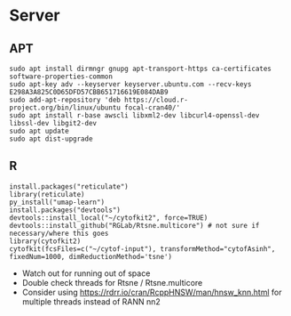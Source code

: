 # Server

## APT

```
sudo apt install dirmngr gnupg apt-transport-https ca-certificates software-properties-common
sudo apt-key adv --keyserver keyserver.ubuntu.com --recv-keys E298A3A825C0D65DFD57CBB651716619E084DAB9
sudo add-apt-repository 'deb https://cloud.r-project.org/bin/linux/ubuntu focal-cran40/'
sudo apt install r-base awscli libxml2-dev libcurl4-openssl-dev libssl-dev libgit2-dev
sudo apt update
sudo apt dist-upgrade
```

## R

```
install.packages("reticulate")
library(reticulate)
py_install("umap-learn")
install.packages("devtools")
devtools::install_local("~/cytofkit2", force=TRUE)
devtools::install_github("RGLab/Rtsne.multicore") # not sure if necessary/where this goes
library(cytofkit2)
cytofkit(fcsFiles=c("~/cytof-input"), transformMethod="cytofAsinh", fixedNum=1000, dimReductionMethod='tsne')
```

- Watch out for running out of space
- Double check threads for Rtsne / Rtsne.multicore
- Consider using https://rdrr.io/cran/RcppHNSW/man/hnsw_knn.html for multiple threads instead of RANN nn2
